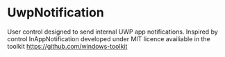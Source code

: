 # UwpNotification
User control designed to send internal UWP app notifications.
Inspired by control InAppNotification developed under MIT licence availiable in the toolkit https://github.com/windows-toolkit  
